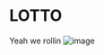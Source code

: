 # LOTTO

Yeah we rollin
![image](https://user-images.githubusercontent.com/102161796/175236459-5bf73568-1bd9-4fcd-b7c5-02f861960024.png)
